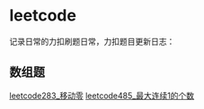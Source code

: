 # leetcode
记录日常的力扣刷题日常，力扣题目更新日志：
## 数组题
[leetcode283_移动零](https://github.com/Zhangshuor/leetcode/blob/main/%E6%95%B0%E7%BB%84%E9%A2%98/283_%E7%A7%BB%E5%8A%A8%E9%9B%B6.md)
[leetcode485_最大连续1的个数](https://github.com/Zhangshuor/leetcode/blob/main/%E7%B1%BB%E5%9E%8B1:%E6%95%B0%E7%BB%84/485_%E6%9C%80%E5%A4%A7%E8%BF%9E%E7%BB%AD1%E7%9A%84%E4%B8%AA%E6%95%B0.md)
